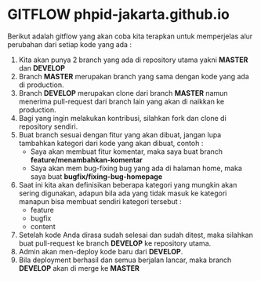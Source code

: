 # GITFLOW phpid-jakarta.github.io 

Berikut adalah gitflow yang akan coba kita terapkan untuk memperjelas alur perubahan dari setiap kode yang ada :

1. Kita akan punya 2 branch yang ada di repository utama yakni **MASTER** dan **DEVELOP**
2. Branch **MASTER** merupakan branch yang sama dengan kode yang ada di production.
3. Branch **DEVELOP** merupakan clone dari branch **MASTER** namun menerima pull-request dari branch lain yang akan di naikkan ke production.
4. Bagi yang ingin melakukan kontribusi, silahkan fork dan clone di repository sendiri.
5. Buat branch sesuai dengan fitur yang akan dibuat, jangan lupa tambahkan kategori dari kode yang akan dibuat, contoh :
	+ Saya akan membuat fitur komentar, maka saya buat branch **feature/menambahkan-komentar**
	+ Saya akan mem bug-fixing bug yang ada di halaman home, maka saya buat **bugfix/fixing-bug-homepage**
6. Saat ini kita akan definisikan beberapa kategori yang mungkin akan sering digunakan, adapun bila ada yang tidak masuk ke kategori manapun bisa membuat sendiri kategori tersebut :
	+ feature
	+ bugfix
	+ content
7. Setelah kode Anda dirasa sudah selesai dan sudah ditest, maka silahkan buat pull-request ke branch **DEVELOP** ke repository utama.
8. Admin akan men-deploy kode baru dari **DEVELOP**.
9. Bila deployment berhasil dan semua berjalan lancar, maka branch **DEVELOP** akan di merge ke **MASTER**	
